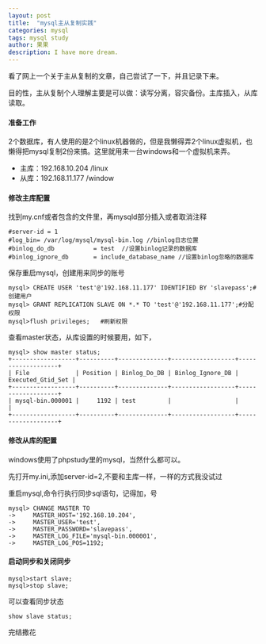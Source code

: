```yaml
---
layout: post
title:  "mysql主从复制实践"
categories: mysql
tags: mysql study
author: 果果
description: I have more dream.
---
```

看了网上一个关于主从复制的文章，自己尝试了一下，并且记录下来。

目的性，主从复制个人理解主要是可以做：读写分离，容灾备份。主库插入，从库读取。

#### 准备工作

2个数据库，有人使用的是2个linux机器做的，但是我懒得弄2个linux虚拟机，也懒得把mysql复制2份来搞。这里就用来一台windows和一个虚拟机来弄。

- 主库：192.168.10.204 /linux
- 从库：192.168.11.177 /window

#### 修改主库配置

找到my.cnf或者包含的文件里，再mysqld部分插入或者取消注释

    #server-id = 1
    #log_bin= /var/log/mysql/mysql-bin.log //binlog日志位置
    #binlog_do_db           = test  //设置binlog记录的数据库
    #binlog_ignore_db       = include_database_name //设置binlog忽略的数据库

保存重启mysql，创建用来同步的账号

    mysql> CREATE USER 'test'@'192.168.11.177' IDENTIFIED BY 'slavepass';#创建用户
    mysql> GRANT REPLICATION SLAVE ON *.* TO 'test'@'192.168.11.177';#分配权限
    mysql>flush privileges;   #刷新权限

查看master状态，从库设置的时候要用，如下，

    mysql> show master status;
    +------------------+----------+--------------+------------------+-------------------+
    | File             | Position | Binlog_Do_DB | Binlog_Ignore_DB | Executed_Gtid_Set |
    +------------------+----------+--------------+------------------+-------------------+
    | mysql-bin.000001 |     1192 | test         |                  |                   |
    +------------------+----------+--------------+------------------+-------------------+

#### 修改从库的配置

windows使用了phpstudy里的mysql，当然什么都可以。

先打开my.ini,添加server-id=2,不要和主库一样，一样的方式我没试过

重启mysql,命令行执行同步sql语句，记得加，号

    mysql> CHANGE MASTER TO
    ->     MASTER_HOST='192.168.10.204',
    ->     MASTER_USER='test',
    ->     MASTER_PASSWORD='slavepass',
    ->     MASTER_LOG_FILE='mysql-bin.000001',
    ->     MASTER_LOG_POS=1192;

#### 启动同步和关闭同步

    mysql>start slave;
    mysql>stop slave;

可以查看同步状态

    show slave status;

完结撒花






